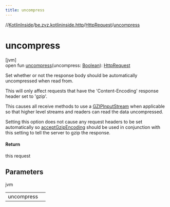 ```yaml
---
title: uncompress
---
```

//[KotlinInside](../../../index.html)/[be.zvz.kotlininside.http](../index.html)/[HttpRequest](index.html)/[uncompress](uncompress.html)



# uncompress



[jvm]\
open fun [uncompress](uncompress.html)(uncompress: [Boolean](https://kotlinlang.org/api/latest/jvm/stdlib/kotlin/-boolean/index.html)): [HttpRequest](index.html)



Set whether or not the response body should be automatically uncompressed when read from. 



 This will only affect requests that have the 'Content-Encoding' response header set to 'gzip'. 



 This causes all receive methods to use a [GZIPInputStream](https://docs.oracle.com/javase/7/docs/api/java/util/zip/GZIPInputStream.html) when applicable so that higher level streams and readers can read the data uncompressed. 



 Setting this option does not cause any request headers to be set automatically so [acceptGzipEncoding](accept-gzip-encoding.html) should be used in conjunction with this setting to tell the server to gzip the response.



#### Return



this request



## Parameters


jvm

| | |
|---|---|
| uncompress |  |




